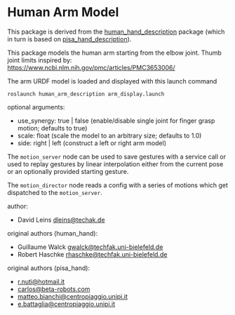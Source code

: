 Human Arm Model
===============

This package is derived from the [human_hand_description](https://github.com/ubi-agni/human_hand) package (which in turn is based on [pisa_hand_description](https://github.com/WEARHAP/hand-models/tree/master/pisa_hand_description)).


This package models the human arm starting from the elbow joint.
Thumb joint limits inspired by: https://www.ncbi.nlm.nih.gov/pmc/articles/PMC3653006/


The arm URDF model is loaded and displayed with this launch command

```
roslaunch human_arm_description arm_display.launch
```

optional arguments:
- use_synergy: true | false (enable/disable single joint for finger grasp motion; defaults to true)
- scale: float (scale the model to an arbitrary size; defaults to 1.0)
- side: right | left (construct a left or right arm model)

The `motion_server` node can be used to save gestures with a service call or
used to replay gestures by linear interpolation either from the current pose or
an optionally provided starting gesture.

The `motion_director` node reads a config with a series of motions which get
dispatched to the `motion_server`.

author:
- David Leins dleins@techak.de

original authors (human_hand):
- Guillaume Walck gwalck@techfak.uni-bielefeld.de
- Robert Haschke rhaschke@techfak.uni-bielefeld.de

original authors (pisa_hand):
- r.nuti@hotmail.it
- carlos@beta-robots.com
- matteo.bianchi@centropiaggio.unipi.it
- e.battaglia@centropiaggio.unipi.it

